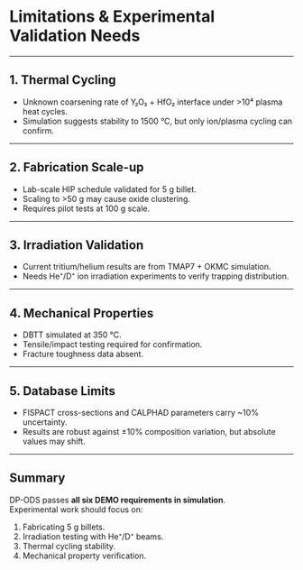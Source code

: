 # Limitations & Experimental Validation Needs

---

## 1. Thermal Cycling

- Unknown coarsening rate of Y₂O₃ + HfO₂ interface under >10⁴ plasma heat cycles.  
- Simulation suggests stability to 1500 °C, but only ion/plasma cycling can confirm.

---

## 2. Fabrication Scale-up

- Lab-scale HIP schedule validated for 5 g billet.  
- Scaling to >50 g may cause oxide clustering.  
- Requires pilot tests at 100 g scale.

---

## 3. Irradiation Validation

- Current tritium/helium results are from TMAP7 + OKMC simulation.  
- Needs He⁺/D⁺ ion irradiation experiments to verify trapping distribution.

---

## 4. Mechanical Properties

- DBTT simulated at 350 °C.  
- Tensile/impact testing required for confirmation.  
- Fracture toughness data absent.

---

## 5. Database Limits

- FISPACT cross-sections and CALPHAD parameters carry ~10% uncertainty.  
- Results are robust against ±10% composition variation, but absolute values may shift.

---

## Summary

DP-ODS passes **all six DEMO requirements in simulation**.  
Experimental work should focus on:
1. Fabricating 5 g billets.  
2. Irradiation testing with He⁺/D⁺ beams.  
3. Thermal cycling stability.  
4. Mechanical property verification.

